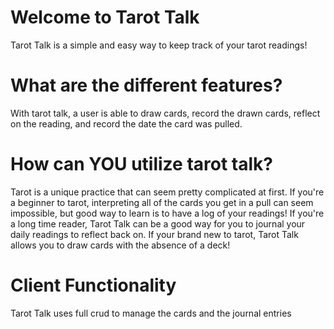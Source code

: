 # Welcome to Tarot Talk
Tarot Talk is a simple and easy way to keep track of your tarot readings!
# What are the different features?
With tarot talk, a user is able to draw cards, record the drawn cards, reflect on the reading, and record the date the card was pulled.
# How can YOU utilize tarot talk?
Tarot is a unique practice that can seem pretty complicated at first. If you're a beginner to tarot, interpreting all of the cards you get in a pull can seem impossible, but good way to learn is to have a log of your readings! If you're a long time reader, Tarot Talk can be a good way for you to journal your daily readings to reflect back on. If your brand new to tarot, Tarot Talk allows you to draw cards with the absence of a deck!
# Client Functionality 
Tarot Talk uses full crud to manage the cards and the journal entries
